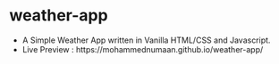 # weather-app

<ul>
  <li>A Simple Weather App written in Vanilla HTML/CSS and Javascript.</li>
  <li>Live Preview : https://mohammednumaan.github.io/weather-app/</li>
</ul>
